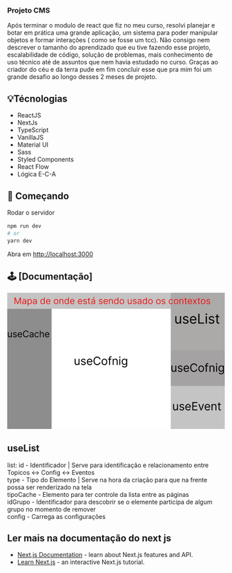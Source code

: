 ### Projeto CMS 
Após terminar o modulo de react que fiz no meu curso, resolvi planejar e botar em prática
uma grande aplicação, um sistema para poder manipular objetos e formar interações ( como 
se fosse um tcc). Não consigo nem descrever o tamanho do aprendizado que eu tive fazendo esse
projeto, escalabilidade de código, solução de problemas, mais conhecimento de uso técnico
até de assuntos que nem havia estudado no curso. Graças ao criador do céu e da terra pude
em fim concluir esse que pra mim foi um grande desafio ao longo desses 2 meses de projeto.


## 💡Técnologias
- ReactJS
- NextJs
- TypeScript
- VanillaJS
- Material UI
- Sass
- Styled Components
- React Flow
- Lógica E-C-A

## 🚀 Começando

Rodar o servidor
```bash
npm run dev
# or
yarn dev
```
Abra em [http://localhost:3000](http://localhost:3000) 

## 🕹 [Documentação]

![Mapa de Contexto](public/projetocmsgabrieldavidsilva.png)

## useList
list: 
id - Identificador | Serve para identificação e relacionamento entre Topicos <-> Config <-> Eventos<br />
type - Tipo do Elemento | Serve na hora da criação para que na frente possa ser renderizado na tela<br />
tipoCache - Elemento para ter controle da lista entre as páginas<br />
idGrupo - Identificador para descobrir se o elemente participa de algum grupo no momento de remover<br />
config - Carrega as configurações<br />

## Ler mais na documentação do next js
- [Next.js Documentation](https://nextjs.org/docs) - learn about Next.js features and API.
- [Learn Next.js](https://nextjs.org/learn) - an interactive Next.js tutorial.
